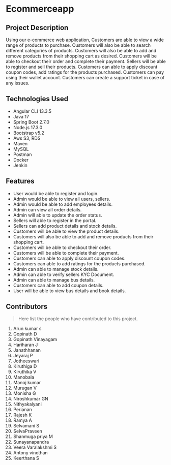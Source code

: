 # Ecommerceapp

## Project Description

Using our e-commerce web application, Customers are able to view a wide range of products to purchase. Customers will also be able to search different categories of products. Customers will also be able to add and remove products from their shopping cart as desired. Customers will be able to checkout their order and complete their payment. Sellers will be able to register and sell their products. Customers can able to apply discount coupon codes, add ratings for the products purchased. Customers can pay using their wallet account. Customers can create a support ticket in case of any issues.

## Technologies Used

* Angular CLI 13.3.5
* Java 17
* Spring Boot 2.7.0
* Node.js 17.3.0
* Bootstrap v5.2
* Aws S3, RDS
* Maven
* MySQL
* Postman
* Docker
* Jenkin

## Features

* User would be able to register and login.
* Admin would be able to view all users, sellers.
* Admin would be able to add employees details.
* Admin can view all order details.
* Admin will able to update the order status.
* Sellers will able to register in the portal. 
* Sellers can add product details and stock details.
* Customers will be able to view the product details.
* Customers will also be able to add and remove products from their shopping cart.
* Customers will be able to checkout their order.
* Customers will be able to complete their payment.
* Customers can able to apply discount coupon codes.
* Customers can able to add ratings for the products purchased.
* Admin can able to manage stock details.
* Admin can able to verify sellers KYC Document.
* Admin can able to manage bus details.
* Customers can able to add coupon details.
* User will be able to view bus details and book details.

## Contributors

> Here list the people who have contributed to this project.

1. Arun kumar s
2. Gopinath D
3. Gopinath Vinayagam 
4. Hariharan J
5. Janathhanan
6. Jeyaraj P
7. Jotheeswari
8. Kiruthiga D
9. Kiruthika V
10. Manobala
11. Manoj kumar
12. Murugan V
13. Monisha G
14. Niroshkumar GN
15. Nithyakalyani
16. Perianan
17. Rajesh K
19. Ramya A
20. Selvamani S
21. SelvaPraveen
22. Shanmuga priya M
23. Sunayanapandra
24. Veera Varalakshmi S
25. Antony vinothan
26. Keerthana S
